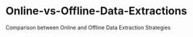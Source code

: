 # Online-vs-Offline-Data-Extractions
Comparison between Online and Offline Data Extraction Strategies
